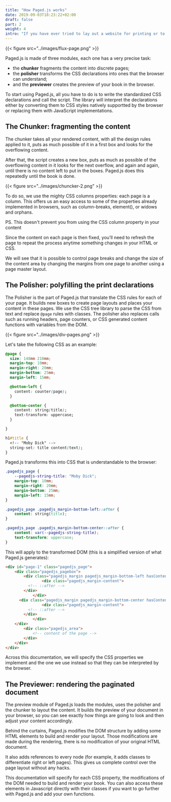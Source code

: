 ```yaml
---
title: "How Paged.js works"
date: 2019-09-03T18:23:22+02:00
draft: false
part: 2
weight: 4
intro: "If you have ever tried to lay out a website for printing or to publish a book in HTML, you’ll have experienced the limitations of styling meant for displaying scrolling text on screens. Paged.js helps make it possible to produce paginated material from your browser."  
---
```





{{< figure src="../images/flux-page.png" >}}

Paged.js is made of three modules, each one has a very precise task:

- the **chunker** fragments the content into discrete pages;
- the **polisher** transforms the CSS declarations into ones that the browser can understand;
- and the **previewer** creates the preview of your book in the browser.

To start using Paged.js, all you have to do is to write the standardized CSS declarations and call the script. The library will interpret the declarations either by converting them to CSS styles  natively supportted by the browser or replacing them with JavaScript implementations.



## The Chunker: fragmenting the content


The chunker takes all your rendered content, with all the design rules applied to it, puts as much possible of it in a first box and looks for the overflowing content.

<!-- ![The chunker puts all your rendered content in a box and checks the overflow](images/chuncker-1.png) -->

After that, the script creates a new box, puts as much as possible of the overflowing content in it looks for the next overflow, and again and again, until there is no content left to put in the boxes. Paged.js does this repeatedly until the book is done. 

<!-- ![The chunker creates a new box and puts the overflow content in it]() -->

{{< figure src="../images/chuncker-2.png" >}}

To do so, we use the mighty CSS columns properties: each page is a column. This offers us an easy access to some of the properties already implemented in browsers, such as column-breaks, element(), or widows and orphans.

PS. This doesn't prevent you from using the CSS column property in your content



Since the content on each page is then fixed, you’ll need to refresh the page to repeat the process anytime something changes in your HTML or CSS.



We will see that it is possible to control page breaks and change the size of the content area by changing the margins from one page to another using a page master layout.


## The Polisher: polyfilling the print declarations

The Polisher is the part of Paged.js that translate the CSS rules for each of your page. It builds new boxes to create page layouts and places your content in these pages. We use the CSS tree library to parse the CSS from text and replace `@page` rules with classes. The polisher also replaces calls such as running headers, page counters, or CSS generated content functions with variables from the DOM.

{{< figure src="../images/div-pages.png" >}}

Let's take the following CSS as an example:

```css 
@page {
  size: 148mm 210mm;
  margin-top: 10mm;
  margin-right: 20mm;
  margin-bottom: 25mm;
  margin-left: 15mm;

  @bottom-left {
    content: counter(page);
  }

  @bottom-center {
    content: string(title);
    text-transform: uppercase;
  }

}

h1#title {
  <!-- "Moby Dick" -->
  string-set: title content(text);
}
```


Paged.js transforms this into CSS that is understandable to the browser:

```css 
.pagedjs_page {
	--pagedjs-string-title: "Moby Dick";
	margin-top: 10mm;
	margin-right: 20mm;
	margin-bottom: 25mm;
	margin-left: 15mm;
}

.pagedjs_page .pagedjs_margin-bottom-left::after {
	content: string(title);
}

.pagedjs_page .pagedjs_margin-bottom-center::after {
	content: var(--pagedjs-string-title);
	text-transform: uppercase;
}
```


This will apply to the transformed DOM (this is a simplified version of what Paged.js generates):

```html
<div id="page-1" class="pagedjs_page">
	<div class="pagedjs_pagebox">
    	<div class="pagedjs_margin pagedjs_margin-bottom-left hasContent">
				<div class="pagedjs_margin-content">
          <!-- ::after -->
        </div>
			</div>
      <div class="pagedjs_margin pagedjs_margin-bottom-center hasContent">
				<div class="pagedjs_margin-content">
          <!-- ::after -->
        </div>
			</div>
    </div>
		<div class="pagedjs_area">
			<!-- content of the page -->
		</div>
	</div>
</div>
```


Across this documentation, we will specify the CSS properties we implement and the one we use instead so that they can be interpreted by the browser.

## The Previewer: rendering the paginated document

The preview module of Paged.js loads the modules, uses the polisher and the chunker to layout the content. It builds the preview of your document in your browser, so you can see exactly how things are going to look and then adjust your content accordingly.

Behind the curtains, Paged.js modifies the DOM structure by adding some HTML elements to build and render your layout. Those modifications are made during the rendering, there is no modification of your original HTML document.

It also adds references to every node (for example, it adds classes to differentiate right or left pages). This gives us complete control over the page layout without any hacks.

This documentation will specify for each CSS property, the modifications of the DOM needed to build and render your book. You can also access these elements in Javascript directly with their classes if you want to go further with Paged.js and add your own functions.
